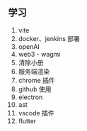 ## 学习

1. vite
2. docker、jenkins 部署
3. openAI
4. web3 - wagmi
5. 清除小册
6. 服务端渲染
7. chrome 插件
8. github 使用
9. electron
10. ast
11. vscode 插件
12. flutter
